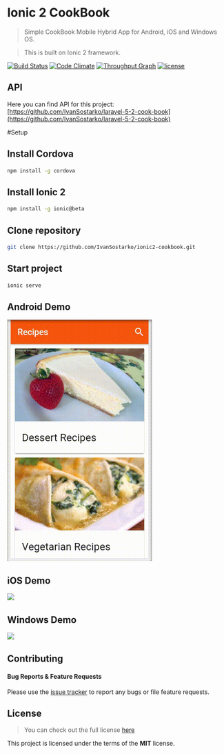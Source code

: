 # Ionic 2 CookBook
> Simple CookBook Mobile Hybrid App for Android, iOS and Windows OS.

> This is built on Ionic 2 framework.

[![Build Status](https://travis-ci.org/IvanSostarko/ionic2-cookbook.svg?branch=master)](https://travis-ci.org/IvanSostarko/ionic2-cookbook)
[![Code Climate](https://codeclimate.com/github/IvanSostarko/ionic2-cookbook/badges/gpa.svg)](https://codeclimate.com/github/IvanSostarko/ionic2-cookbook)
[![Throughput Graph](https://graphs.waffle.io/IvanSostarko/ionic2-cookbook/throughput.svg)](https://waffle.io/IvanSostarko/ionic2-cookbook/metrics/throughput)
[![license](https://img.shields.io/github/license/mashape/apistatus.svg?maxAge=2592000)](https://github.com/IvanSostarko/ionic2-cookbook/blob/master/LICENSE)

## API
Here you can find API for this project: [https://github.com/IvanSostarko/laravel-5-2-cook-book](https://github.com/IvanSostarko/laravel-5-2-cook-book)

#Setup

## Install Cordova
```sh
npm install -g cordova
```

## Install Ionic 2 
```sh
npm install -g ionic@beta
```

## Clone repository
```sh
git clone https://github.com/IvanSostarko/ionic2-cookbook.git
```

## Start project
```sh
ionic serve
```

## Android Demo
![](https://github.com/IvanSostarko/ionic2-cookbook/blob/gh-pages/gifs/andoird-new.gif)

## iOS Demo
![](https://github.com/IvanSostarko/ionic2-cookbook/blob/gh-pages/gifs/ios.gif)

## Windows Demo
![](https://github.com/IvanSostarko/ionic2-cookbook/blob/gh-pages/gifs/windows.gif)


## Contributing
#### Bug Reports & Feature Requests

Please use the [issue tracker](https://github.com/IvanSostarko/ionic2-cookbook/issues) to report any bugs or file feature requests.


## License
>You can check out the full license [here](https://github.com/IvanSostarko/ionic2-cookbook/blob/master/LICENSE)

This project is licensed under the terms of the **MIT** license.
